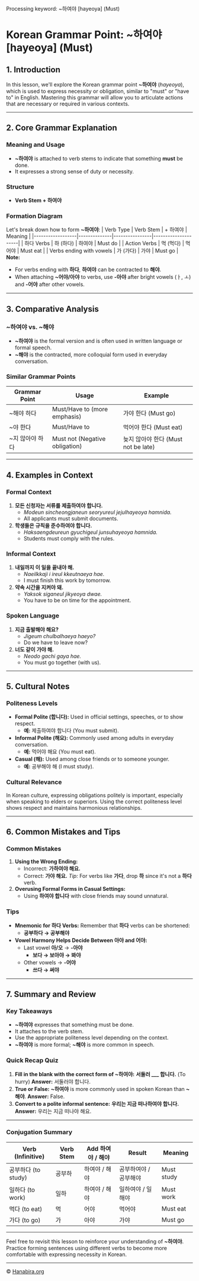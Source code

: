 Processing keyword: ~하여야 [hayeoya] (Must)
# Korean Grammar Point: ~하여야 [hayeoya] (Must)

## 1. Introduction
In this lesson, we'll explore the Korean grammar point **~하여야** (*hayeoya*), which is used to express necessity or obligation, similar to "must" or "have to" in English. Mastering this grammar will allow you to articulate actions that are necessary or required in various contexts.

---
## 2. Core Grammar Explanation
### Meaning and Usage
- **~하여야** is attached to verb stems to indicate that something **must** be done.
- It expresses a strong sense of duty or necessity.
### Structure
- **Verb Stem + 하여야**
### Formation Diagram
Let's break down how to form **~하여야**:
| Verb Type        | Verb Stem    | + 하여야       | Meaning             |
|------------------|--------------|----------------|---------------------|
| 하다 Verbs       | 하 (하다)      | 하여야          | Must do             |
| Action Verbs     | 먹 (먹다)      | 먹어야          | Must eat            |
| Verbs ending with vowels | 가 (가다) | 가야          | Must go             |
**Note:** 
- For verbs ending with **하다**, **하여야** can be contracted to **해야**.
- When attaching **~어야/아야** to verbs, use **-아야** after bright vowels (ㅏ, ㅗ) and **-어야** after other vowels.
---
## 3. Comparative Analysis
### ~하여야 vs. ~해야
- **~하여야** is the formal version and is often used in written language or formal speech.
- **~해야** is the contracted, more colloquial form used in everyday conversation.
### Similar Grammar Points
| Grammar Point    | Usage                            | Example                    |
|------------------|----------------------------------|----------------------------|
| ~해야 하다        | Must/Have to (more emphasis)     | 가야 한다 (Must go)         |
| ~야 한다         | Must/Have to                     | 먹어야 한다 (Must eat)      |
| ~지 않아야 하다   | Must not (Negative obligation)   | 늦지 않아야 한다 (Must not be late) |
---
## 4. Examples in Context
### Formal Context
1. **모든 신청자는 서류를 제출하여야 합니다.**
   - *Modeun sincheongjaneun seoryureul jejulhayeoya hamnida.*
   - All applicants must submit documents.
2. **학생들은 규칙을 준수하여야 합니다.**
   - *Haksaengdeureun gyuchigeul junsuhayeoya hamnida.*
   - Students must comply with the rules.
### Informal Context
1. **내일까지 이 일을 끝내야 해.**
   - *Naeilkkaji i ireul kkeutnaeya hae.*
   - I must finish this work by tomorrow.
2. **약속 시간을 지켜야 돼.**
   - *Yaksok siganeul jikyeoya dwae.*
   - You have to be on time for the appointment.
### Spoken Language
1. **지금 출발해야 해요?**
   - *Jigeum chulbalhaeya haeyo?*
   - Do we have to leave now?
2. **너도 같이 가야 해.**
   - *Neodo gachi gaya hae.*
   - You must go together (with us).
---
## 5. Cultural Notes
### Politeness Levels
- **Formal Polite (합니다):** Used in official settings, speeches, or to show respect.
  - **예:** 제출하여야 합니다 (You must submit).
- **Informal Polite (해요):** Commonly used among adults in everyday conversation.
  - **예:** 먹어야 해요 (You must eat).
- **Casual (해):** Used among close friends or to someone younger.
  - **예:** 공부해야 해 (I must study).
### Cultural Relevance
In Korean culture, expressing obligations politely is important, especially when speaking to elders or superiors. Using the correct politeness level shows respect and maintains harmonious relationships.

---
## 6. Common Mistakes and Tips
### Common Mistakes
1. **Using the Wrong Ending:**
   - Incorrect: **가하여야 해요.**
   - Correct: **가야 해요.**
   *Tip:* For verbs like **가다**, drop **하** since it's not a **하다** verb.
2. **Overusing Formal Forms in Casual Settings:**
   - Using **하여야 합니다** with close friends may sound unnatural.
### Tips
- **Mnemonic for 하다 Verbs:** Remember that **하다** verbs can be shortened:
  - **공부하다 → 공부해야**
- **Vowel Harmony Helps Decide Between 아야 and 어야:**
  - Last vowel **아/오** → **-아야**
    - **보다 → 보아야 → 봐야**
  - Other vowels → **-어야**
    - **쓰다 → 써야**
---
## 7. Summary and Review
### Key Takeaways
- **~하여야** expresses that something must be done.
- It attaches to the verb stem.
- Use the appropriate politeness level depending on the context.
- **~하여야** is more formal; **~해야** is more common in speech.
### Quick Recap Quiz
1. **Fill in the blank with the correct form of **~하여야**:**
   **서둘러 ___ 합니다.** (To hurry)
   **Answer:** 서둘러야 합니다.
2. **True or False:** **~하여야** is more commonly used in spoken Korean than **~해야**.
   **Answer:** False.
3. **Convert to a polite informal sentence:**
   **우리는 지금 떠나하여야 합니다.**
   **Answer:** 우리는 지금 떠나야 해요.
---

### Conjugation Summary
| Verb (Infinitive) | Verb Stem | Add 하여야 / 해야 | Result           | Meaning       |
|-------------------|-----------|-------------------|------------------|---------------|
| 공부하다 (to study) | 공부하     | 하여야 / 해야        | 공부하여야 / 공부해야 | Must study    |
| 일하다 (to work)   | 일하       | 하여야 / 해야        | 일하여야 / 일해야     | Must work     |
| 먹다 (to eat)      | 먹         | 어야              | 먹어야           | Must eat      |
| 가다 (to go)      | 가         | 아야              | 가야             | Must go       |
---
Feel free to revisit this lesson to reinforce your understanding of **~하여야**. Practice forming sentences using different verbs to become more comfortable with expressing necessity in Korean.

---
© [Hanabira.org](https://hanabira.org)

